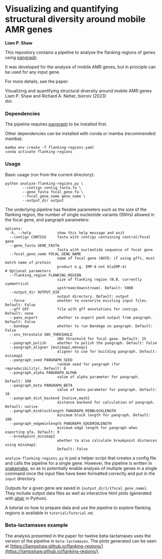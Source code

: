 # Visualizing and quantifying structural diversity around mobile AMR genes

__Liam P. Shaw__

This repository contains a pipeline to analyse the flanking regions of genes using [pangraph](https://github.com/neherlab/pangraph). 

It was developed for the analysis of mobile AMR genes, but in principle can be used for any input gene. 

For more details, see the paper:

Visualizing and quantifying structural diversity around mobile AMR genes  
Liam P. Shaw and Richard A. Neher, *biorxiv* (2023)  
doi: []()

### Dependencies

The pipeline requires [pangraph](https://github.com/neherlab/pangraph) to be installed first. 

Other dependencies can be installed with conda or mamba (recommended: mamba):

```
mamba env create -f flanking-regions.yaml 
conda activate flanking-regions
```

### Usage

Basic usage (run from the current directory):

```
python analyze-flanking-regions.py \
        --contigs contig_fasta.fa \
        --gene_fasta focal_gene.fa \
        --focal_gene_name gene_name \
        --output_dir output
```

The underlying pipeline has flexible parameters such as the size of the flanking region, the number of single nucleotide variants (SNVs) allowed in the focal gene, and pangraph parameters:


```
options:
  -h, --help            show this help message and exit
  --contigs CONTIGS     fasta with contigs containing central/focal gene
  --gene_fasta GENE_FASTA
                        fasta with nucleotide sequence of focal gene
  --focal_gene_name FOCAL_GENE_NAME
                        name of focal gene (NOTE: if using gffs, must match name of protein
                        product e.g. IMP-4 not blaIMP-4)
# Optional parameters
  --flanking_region FLANKING_REGION
                        size of flanking region (N.B. currently symmetrical
                        upstream/downstream). Default: 5000
  --output_dir OUTPUT_DIR
                        output directory. Default: output
  --force               whether to overwrite existing input files. Default: False
  --gff GFF             file with gff annotations for contigs. Default: none
  --panx_export         whether to export panX output from pangraph. Default: False
  --bandage             whether to run Bandage on pangraph. Default: False
  --snv_threshold SNV_THRESHOLD
                        SNV threshold for focal gene. Default: 25
  --pangraph_polish     whether to polish the pangraph. Default: False
  --pangraph_aligner {minimap2,mmseqs}
                        aligner to use for building pangraph. Default: minimap2
  --pangraph_seed PANGRAPH_SEED
                        random seed for pangraph (for reproducibility). Default: 0
  --pangraph_alpha PANGRAPH_ALPHA
                        value of alpha parameter for pangraph. Default: 100
  --pangraph_beta PANGRAPH_BETA
                        value of beta parameter for pangraph. Default: 10
  --pangraph_dist_backend {native,mash}
                        distance backend for calculation of pangraph. Default: native
  --pangraph_minblocklength PANGRAPH_MINBLOCKLENGTH
                        minimum block length for pangraph. Default: 100
  --pangraph_edgeminlength PANGRAPH_EDGEMINLENGTH
                        minimum edge length for pangraph when exporting gfa. Default: 0
  --breakpoint_minimap2
                        whether to also calculate breakpoint distances using minimap2.
                        Default: False

```

`analyze-flanking-regions.py` is just a helper script that creates a config file and calls the pipeline for a single gene. However, the pipeline is written in [snakemake](https://snakemake.readthedocs.io/en/stable/index.html), so as to potentially enable analysis of multiple genes in a single command once the input files have been formatted correctly and put in the `input` directory.

Outputs for a given gene are saved in `{output_dir}/{focal_gene_name}`. They include output data files as well as interactive html plots (generated with [altair](https://altair-viz.github.io/) in Python). 

A tutorial on how to prepare data and use the pipeline to explore flanking regions is available in `tutorial/Tutorial.md`.

### Beta-lactamases example

The analysis presented in the paper for twelve beta-lactamases uses the version of the pipeline in `beta-lactamases`. The plots generated can be seen at [https://liampshaw.github.io/flanking-regions/](https://liampshaw.github.io/flanking-regions/).





